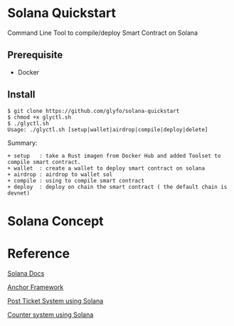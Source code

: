 # Solana Quickstart

Command Line Tool to compile/deploy Smart Contract on Solana

## Prerequisite 

+ Docker 

## Install 

```console
$ git clone https://github.com/glyfo/solana-quickstart
$ chmod +x glyctl.sh
$ ./glyctl.sh
Usage: ./glyctl.sh [setup|wallet|airdrop|compile|deploy|delete]
```

Summary:

```console
+ setup   : take a Rust imagen from Docker Hub and added Toolset to compile smart contract.
+ wallet  : create a wallet to deploy smart contract on solana
+ airdrop : airdrop to wallet sol 
+ compile : using to compile smart contract 
+ deploy  : deploy on chain the smart contract ( the default chain is devnet)
```
# Solana Concept 



# Reference

[Solana Docs](https://docs.solana.com/)

[Anchor Framework](https://github.com/project-serum/anchor)

[Post Ticket System using Solana](https://www.fmendez.com/building-a-simple-on-chain-point-of-sale-with-solana-anchor-and-react)

[Counter system using Solana](https://www.brianfriel.xyz/learning-how-to-build-on-solana/)



